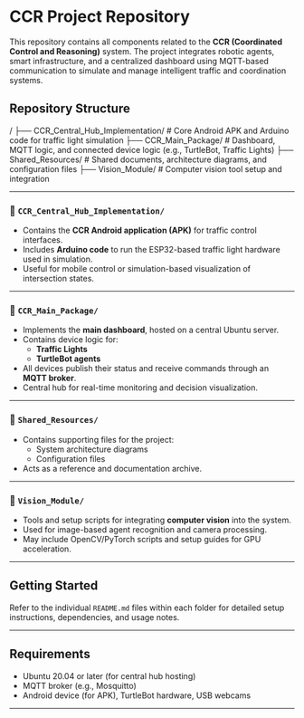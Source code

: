 # CCR Project Repository

This repository contains all components related to the **CCR (Coordinated Control and Reasoning)** system. The project integrates robotic agents, smart infrastructure, and a centralized dashboard using MQTT-based communication to simulate and manage intelligent traffic and coordination systems.

## Repository Structure

/
├── CCR_Central_Hub_Implementation/ # Core Android APK and Arduino code for traffic light simulation
├── CCR_Main_Package/ # Dashboard, MQTT logic, and connected device logic (e.g., TurtleBot, Traffic Lights)
├── Shared_Resources/ # Shared documents, architecture diagrams, and configuration files
├── Vision_Module/ # Computer vision tool setup and integration


---

### 📁 `CCR_Central_Hub_Implementation/`

- Contains the **CCR Android application (APK)** for traffic control interfaces.
- Includes **Arduino code** to run the ESP32-based traffic light hardware used in simulation.
- Useful for mobile control or simulation-based visualization of intersection states.

---

### 📁 `CCR_Main_Package/`

- Implements the **main dashboard**, hosted on a central Ubuntu server.
- Contains device logic for:
  - **Traffic Lights** 
  - **TurtleBot agents**
- All devices publish their status and receive commands through an **MQTT broker**.
- Central hub for real-time monitoring and decision visualization.

---

### 📁 `Shared_Resources/`

- Contains supporting files for the project:
  - System architecture diagrams
  - Configuration files
- Acts as a reference and documentation archive.

---

### 📁 `Vision_Module/`

- Tools and setup scripts for integrating **computer vision** into the system.
- Used for image-based agent recognition and camera processing.
- May include OpenCV/PyTorch scripts and setup guides for GPU acceleration.

---

## Getting Started

Refer to the individual `README.md` files within each folder for detailed setup instructions, dependencies, and usage notes.

---

## Requirements

- Ubuntu 20.04 or later (for central hub hosting)
- MQTT broker (e.g., Mosquitto)
- Android device (for APK), TurtleBot hardware, USB webcams

---


